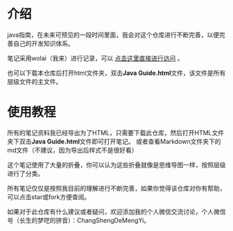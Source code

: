 # 介绍
java指南，在未来可预见的一段时间里面，我会对这个仓库进行不断完善，以便完善自己的开发知识体系。

笔记采用wolai（我来）进行记录，可以 [点击这里直接进行访问](https://www.wolai.com/slen/9DRdEPDWuKbKtXDEWDskWs?theme=dark) 。

也可以下载本仓库后打开html文件夹，双击**Java Guide.html**文件，该文件是所有层级文件的主文件。

# 使用教程
所有的笔记资料我已经导出为了HTML，只需要下载此仓库，然后打开HTML文件夹下双击**Java Guide.html**文件即可打开笔记。
或者查看Markdown文件夹下的md文件（不建议，因为导出后样式不是很好看）

这个笔记使用了大量的折叠，你可以认为这些折叠就像是思维导图一样，按照层级进行了分类。

所有笔记仅仅是按照我目前的理解进行不断完善，如果你觉得该仓库对你有帮助，可以点击star或fork方便查阅。

如果对于此仓库有什么建议或者疑问，欢迎添加我的个人微信交流讨论，个人微信号（长生的梦呓的拼音）：ChangShengDeMengYi。
